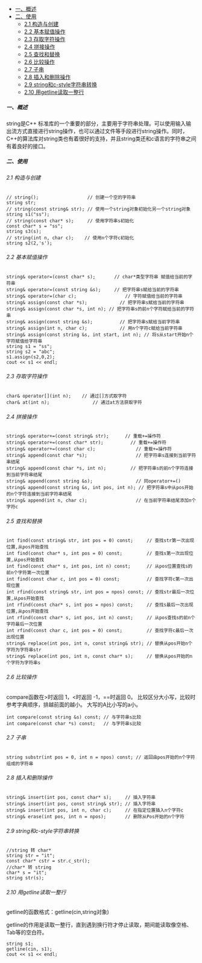 - [一、概述](#一概述)
- [二、使用](#二使用)
  - [2.1 构造与创建](#21-构造与创建)
  - [2.2 基本赋值操作](#22-基本赋值操作)
  - [2.3 存取字符操作](#23-存取字符操作)
  - [2.4 拼接操作](#24-拼接操作)
  - [2.5 查找和替换](#25-查找和替换)
  - [2.6 比较操作](#26-比较操作)
  - [2.7 子串](#27-子串)
  - [2.8 插入和删除操作](#28-插入和删除操作)
  - [2.9 string和c-style字符串转换](#29-string和c-style字符串转换)
  - [2.10 用getline读取一整行](#210-用getline读取一整行)
##### 一、概述
string是C++ 标准库的一个重要的部分，主要用于字符串处理。可以使用输入输出流方式直接进行string操作，也可以通过文件等手段进行string操作。同时，C++的算法库对string类也有着很好的支持，并且string类还和c语言的字符串之间有着良好的接口。
##### 二、使用
###### 2.1 构造与创建
```
// string();                  // 创建一个空的字符串 
string str;  
// string(const string& str); // 使用一个string对象初始化另一个string对象
string s1("ss");
// string(const char* s);     // 使用字符串s初始化
const char* s = "ss";
string s3(s);
// string(int n, char c);    // 使用n个字符c初始化 
string s2(2,'s');
```
###### 2.2 基本赋值操作
```
string& operator=(const char* s); 		// char*类型字符串 赋值给当前的字符串
string& operator=(const string &s); 	// 把字符串s赋给当前的字符串
string& operator=(char c); 				    // 字符赋值给当前的字符串
string& assign(const char *s); 			  // 把字符串s赋给当前的字符串
string& assign(const char *s, int n); // 把字符串s的前n个字符赋给当前的字符串
string& assign(const string &s); 		  // 把字符串s赋给当前字符串
string& assign(int n, char c); 			  // 用n个字符c赋给当前字符串
string& assign(const string &s, int start, int n); // 将s从start开始n个字符赋值给字符串
string s1 = "ss";
string s2 = "abc";
s1.assign(s2,0,2);
cout << s1 << endl;
```
###### 2.3 存取字符操作
```
char& operator[](int n);	// 通过[]方式取字符
char& at(int n);			    // 通过at方法获取字符
```
###### 2.4 拼接操作
```
string& operator+=(const string& str);	    // 重载+=操作符
string& operator+=(const char* str);	      // 重载+=操作符
string& operator+=(const char c);		        // 重载+=操作符
string& append(const char *s);			        // 把字符串s连接到当前字符串结尾
string& append(const char *s, int n);	      // 把字符串s的前n个字符连接到当前字符串结尾
string& append(const string &s);		        // 同operator+=()
string& append(const string &s, int pos, int n); // 把字符串s中从pos开始的n个字符连接到当前字符串结尾
string& append(int n, char c);			        // 在当前字符串结尾添加n个字符c
```

###### 2.5 查找和替换
```
int find(const string& str, int pos = 0) const; 	// 查找str第一次出现位置,从pos开始查找
int find(const char* s, int pos = 0) const;  		// 查找s第一次出现位置,从pos开始查找
int find(const char* s, int pos, int n) const;  	// 从pos位置查找s的前n个字符第一次位置
int find(const char c, int pos = 0) const;  		// 查找字符c第一次出现位置
int rfind(const string& str, int pos = npos) const;	// 查找str最后一次位置,从pos开始查找
int rfind(const char* s, int pos = npos) const;		// 查找s最后一次出现位置,从pos开始查找
int rfind(const char* s, int pos, int n) const;		// 从pos查找s的前n个字符最后一次位置
int rfind(const char c, int pos = 0) const; 		// 查找字符c最后一次出现位置
string& replace(int pos, int n, const string& str); // 替换从pos开始n个字符为字符串str
string& replace(int pos, int n, const char* s); 	// 替换从pos开始的n个字符为字符串s
```
###### 2.6 比较操作
compare函数在>时返回 1，<时返回 -1，==时返回 0。
比较区分大小写，比较时参考字典顺序，排越前面的越小。
大写的A比小写的a小。
```
int compare(const string &s) const;	// 与字符串s比较
int compare(const char *s) const;	// 与字符串s比较
```
###### 2.7 子串
```
string substr(int pos = 0, int n = npos) const; // 返回由pos开始的n个字符组成的字符串
```
###### 2.8 插入和删除操作
```
string& insert(int pos, const char* s); 	// 插入字符串
string& insert(int pos, const string& str); // 插入字符串
string& insert(int pos, int n, char c);		// 在指定位置插入n个字符c
string& erase(int pos, int n = npos);		// 删除从Pos开始的n个字符 
```
###### 2.9 string和c-style字符串转换
```
//string 转 char*
string str = "it";
const char* cstr = str.c_str();
//char* 转 string 
char* s = "it";
string str(s);
```
###### 2.10 用getline读取一整行
getline的函数格式：getline(cin,string对象)

getline的作用是读取一整行，直到遇到换行符才停止读取，期间能读取像空格、Tab等的空白符。

```
string s1;
getline(cin, s1);
cout << s1 << endl;

```
